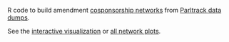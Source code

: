 R code to build amendment [cosponsorship networks](http://jhfowler.ucsd.edu/cosponsorship.htm) from [Parltrack data dumps](http://parltrack.euwiki.org/dumps/).

See the [interactive visualization](http://briatte.org/epam) or [all network plots](http://briatte.org/epam/plots.html).

